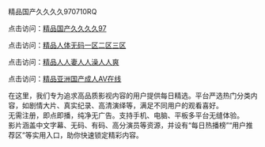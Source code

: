 精品国产久久久久970710RQ

点击访问：<a href="https://heiliao2dmwwy.pages.dev/">精品国产久久久久97</a>

点击访问：<a href="https://heiliao2dmwwy.pages.dev/">精品人体无码一区二区三区</a>

点击访问：<a href="https://heiliao2dmwwy.pages.dev/">精品人人妻人人澡人人爽</a>

点击访问：<a href="https://heiliao2dmwwy.pages.dev/">精品亚洲国产成人AⅤ在线</a>

在这里，我们专为追求高品质影视内容的用户提供每日精选。平台严选热门分类内容，如剧情大片、真实纪录、高清演绎等，满足不同用户的观看喜好。  
无需注册，即点即播，纯净无广告。支持手机、电脑、平板多平台无缝体验。  
影片涵盖中文字幕、无码、有码、高分演员等资源，并设有“每日热播榜”“用户推荐区”等实用入口，助你快速锁定精彩内容。

<span style="display:none;">[Canonical link](https://github.com/Q20250710/So6 ）</span>
